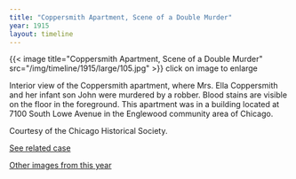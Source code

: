 ```yaml
---
title: "Coppersmith Apartment, Scene of a Double Murder"
year: 1915
layout: timeline
---
```


{{< image title="Coppersmith Apartment, Scene of a Double Murder" src="/img/timeline/1915/large/105.jpg" >}}
click on image to enlarge

Interior view of the Coppersmith apartment, where Mrs. Ella Coppersmith and her infant son John were murdered by a robber. Blood stains are visible on the floor in the foreground. This apartment was in a building located at 7100 South Lowe Avenue in the Englewood community area of Chicago. 

Courtesy of the Chicago Historical Society. 

[See related case](/database/3169/)  

[Other images from this year](/historical/timeline/1915)